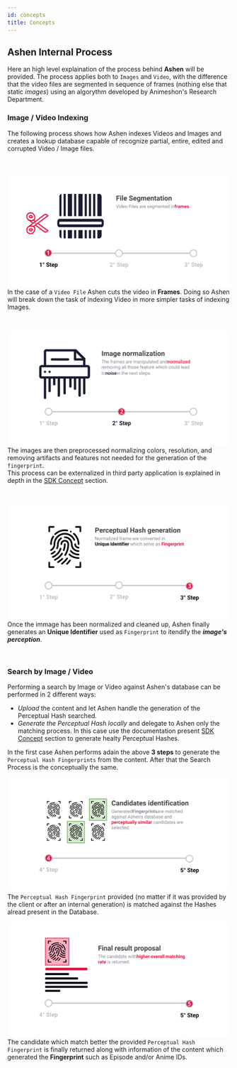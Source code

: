 ```yaml
---
id: concepts
title: Concepts
---
```


## Ashen Internal Process
Here an high level explaination of the process behind **Ashen** will be provided. The process applies both to `Images` and 	`Video`, with the difference that the video files are segmented in sequence of frames (nothing else that static *images*) using an algorythm developed by Animeshon's Research Department.

### Image / Video Indexing
The following process shows how Ashen indexes Videos and Images and creates a lookup database capable of recognize partial, entire, edited and corrupted Video / Image files.

<br />

![Ashen Indexing Step 1](assets/ashen-index-1.svg)
In the case of a `Video File` Ashen cuts the video in **Frames**. Doing so Ashen will break down the task of indexing Video in more simpler tasks of indexing Images.

<br />

![Ashen Indexing Step 2](assets/ashen-index-2.svg)
The images are then preprocessed normalizing colors, resolution, and removing artifacts and features not needed for the generation of the `fingerprint`.   
This process can be externalized in third party application is explained in depth in the [SDK Concept](/docs/ashen/sdk/concepts#image-preprocessing) section.

<br />

![Ashen Indexing Step 3](assets/ashen-index-3.svg)
Once the immage has been normalized and cleaned up, Ashen finally generates an **Unique Identifier** used as `Fingerprint` to itendify the ***image's perception***.

<br />

### Search by Image / Video
Performing a search by Image or Video against Ashen's database can be performed in 2 different ways:

* *Upload* the content and let Ashen handle the generation of the Perceptual Hash searched.
* *Generate the Perceptual Hash locally* and delegate to Ashen only the matching process. In this case use the documentation present [SDK Concept](/docs/ashen/sdk/concepts#image-preprocessing) section to generate healty Perceptual Hashes.

In the first case Ashen performs adain the above **3 steps** to generate the `Perceptual Hash Fingerprints` from the content.
After that the Search Process is the conceptually the same.

![Ashen Search Step 1](assets/ashen-search-1.svg)
The `Perceptual Hash Fingerprint` provided (no matter if it was provided by the client or after an internal generation) is matched against the Hashes alread present in the Database.

![Ashen Search Step 2](assets/ashen-search-2.svg)
The candidate which match better the provided `Perceptual Hash Fingerprint` is finally returned along with information of the content which generated the **Fingerprint** such as Episode and/or Anime IDs.